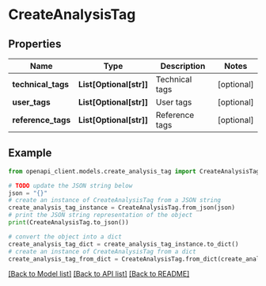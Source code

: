 # CreateAnalysisTag


## Properties

Name | Type | Description | Notes
------------ | ------------- | ------------- | -------------
**technical_tags** | **List[Optional[str]]** | Technical tags | [optional] 
**user_tags** | **List[Optional[str]]** | User tags | [optional] 
**reference_tags** | **List[Optional[str]]** | Reference tags | [optional] 

## Example

```python
from openapi_client.models.create_analysis_tag import CreateAnalysisTag

# TODO update the JSON string below
json = "{}"
# create an instance of CreateAnalysisTag from a JSON string
create_analysis_tag_instance = CreateAnalysisTag.from_json(json)
# print the JSON string representation of the object
print(CreateAnalysisTag.to_json())

# convert the object into a dict
create_analysis_tag_dict = create_analysis_tag_instance.to_dict()
# create an instance of CreateAnalysisTag from a dict
create_analysis_tag_from_dict = CreateAnalysisTag.from_dict(create_analysis_tag_dict)
```
[[Back to Model list]](../README.md#documentation-for-models) [[Back to API list]](../README.md#documentation-for-api-endpoints) [[Back to README]](../README.md)


